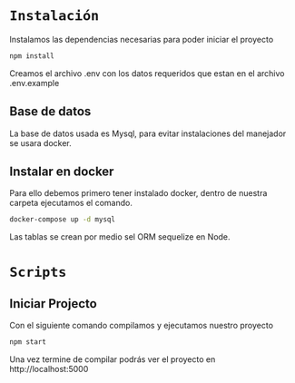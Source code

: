# `Instalación`
Instalamos las dependencias necesarias para poder iniciar el proyecto
```bash
npm install
```

Creamos el archivo .env con los datos requeridos que estan en el archivo .env.example

## Base de datos
La base de datos usada es Mysql, para evitar instalaciones del manejador se usara docker.

## Instalar en docker
Para ello debemos primero tener instalado docker, dentro de nuestra carpeta ejecutamos el comando.
```bash
docker-compose up -d mysql
```
Las tablas se crean por medio sel ORM sequelize en Node.

# `Scripts`
## Iniciar Projecto
Con el siguiente comando compilamos y ejecutamos nuestro proyecto
```bash
npm start
```

Una vez termine de compilar podrás ver el proyecto en http://localhost:5000

